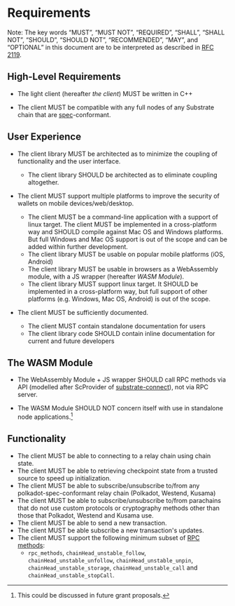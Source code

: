 # Requirements

Note: The key words “MUST”, “MUST NOT”, “REQUIRED”, “SHALL”, “SHALL NOT”, “SHOULD”, “SHOULD NOT”, “RECOMMENDED”, “MAY”, and “OPTIONAL” in this document are to be interpreted as described in [RFC 2119](https://datatracker.ietf.org/doc/html/rfc2119).

## High-Level Requirements

- The light client (hereafter _the client_) MUST be written in C++

- The client MUST be compatible with any full nodes of any Substrate chain that are [spec](https://spec.polkadot.network/)-conformant.

## User Experience

- The client library MUST be architected as to minimize the coupling of functionality and the user interface.
  - The client library SHOULD be architected as to eliminate coupling altogether.

- The client MUST support multiple platforms to improve the security of wallets on mobile devices/web/desktop.
  - The client MUST be a command-line application with a support of linux target. The client MUST be implemented in a cross-platform way and SHOULD compile against Mac OS and Windows platforms. But full Windows and Mac OS support is out of the scope and can be added within further development.
  - The client library MUST be usable on popular mobile platforms (iOS, Android)
  - The client library MUST be usable in browsers as a WebAssembly module, with a JS wrapper (hereafter _WASM Module_).
  - The client library MUST support linux target. It SHOULD be implemented in a cross-platform way, but full support of other platforms (e.g. Windows, Mac OS, Android) is out of the scope.

- The client MUST be sufficiently documented.
  - The client MUST contain standalone documentation for users
  - The client library code SHOULD contain inline documentation for current and future developers

## The WASM Module

- The WebAssembly Module + JS wrapper SHOULD call RPC methods via API (modelled after ScProvider of [substrate-connect](https://substrate.io/developers/substrate-connect/)), not via RPC server.

- The WASM Module SHOULD NOT concern itself with use in standalone node applications.[^1]

## Functionality

- The client MUST be able to connecting to a relay chain using chain state.
- The client MUST be able to retrieving checkpoint state from a trusted source to speed up initialization.
- The client MUST be able to subscribe/unsubscribe to/from any polkadot-spec-conformant relay chain (Polkadot, Westend, Kusama)
- The client MUST be able to subscribe/unsubscribe to/from parachains that do not use custom protocols or cryptography methods other than those that Polkadot, Westend and Kusama use.
- The client MUST be able to send a new transaction.
- The client MUST be able subscribe a new transaction's updates.
- The client MUST support the following minimum subset of [RPC methods](https://paritytech.github.io/json-rpc-interface-spec/):
  - `rpc_methods`, `chainHead_unstable_follow`, `chainHead_unstable_unfollow`, `chainHead_unstable_unpin`, `chainHead_unstable_storage`, `chainHead_unstable_call` and `chainHead_unstable_stopCall`.

[^1]: This could be discussed in future grant proposals.